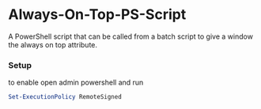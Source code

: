 Always-On-Top-PS-Script
=======================

A PowerShell script that can be called from a batch script to give a window the always on top attribute. 


### Setup

to enable open admin powershell and run

```powershell
Set-ExecutionPolicy RemoteSigned
```
